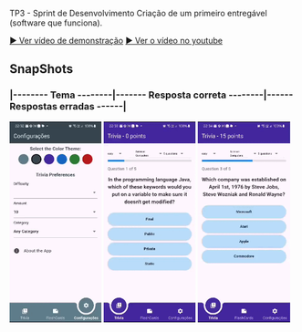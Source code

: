 TP3 - Sprint de Desenvolvimento
Criação de um primeiro entregável (software que funciona).

[▶️ Ver vídeo de demonstração](Desenvolvimento_1.mp4)
[▶️ Ver o vídeo no youtube](https://www.youtube.com/watch?v=519pjPra-l8)

## SnapShots

### |-------- Tema --------|------- Resposta correta --------|------ Respostas erradas ------|
<p>
<img src="gif/theme.gif" width="32%" height="25%">
<img src="gif/trivia_correct.gif" width="32%" height="25%">
<img src="gif/trivia_wrong.gif" width="32%" height="25%">
</p>

